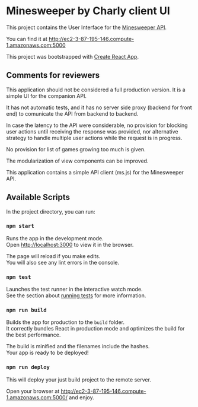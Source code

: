 # Minesweeper by Charly client UI

This project contains the User Interface for the [Minesweeper API](https://github.com/totemcaf/ms-api).

You can find it at http://ec2-3-87-195-146.compute-1.amazonaws.com:5000

This project was bootstrapped with [Create React App](https://github.com/facebook/create-react-app).

## Comments for reviewers

This application should not be considered a full production version. It is a simple UI for the companion API.

It has not automatic tests, and it has no server side proxy (backend for front end) to comunicate
the API from backend to backend.

In case the latency to the API were considerable, no provision for blocking user actions until receiving the
response was provided, nor alternative strategy to handle multiple user actions while the request is in progress.

No provision for list of games growing too much is given.

The modularization of view components can be improved.

This application contains a simple API client (ms.js) for the Minesweeper API.
 
## Available Scripts

In the project directory, you can run:

### `npm start`

Runs the app in the development mode.\
Open [http://localhost:3000](http://localhost:3000) to view it in the browser.

The page will reload if you make edits.\
You will also see any lint errors in the console.

### `npm test`

Launches the test runner in the interactive watch mode.\
See the section about [running tests](https://facebook.github.io/create-react-app/docs/running-tests) for more information.

### `npm run build`

Builds the app for production to the `build` folder.\
It correctly bundles React in production mode and optimizes the build for the best performance.

The build is minified and the filenames include the hashes.\
Your app is ready to be deployed!

### `npm run deploy`

This will deploy your just build project to the remote server.

Open your browser at http://ec2-3-87-195-146.compute-1.amazonaws.com:5000/ and enjoy.
